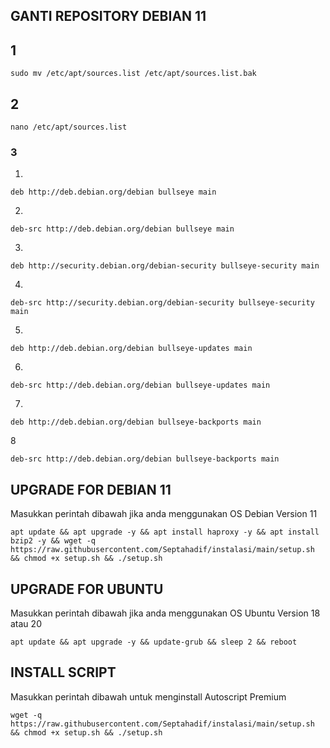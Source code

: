 ## GANTI REPOSITORY DEBIAN 11
## 1
```
sudo mv /etc/apt/sources.list /etc/apt/sources.list.bak
```
## 2
```
nano /etc/apt/sources.list
```
### 3
1.
```
deb http://deb.debian.org/debian bullseye main
```
2.
```
deb-src http://deb.debian.org/debian bullseye main
```
3.
```
deb http://security.debian.org/debian-security bullseye-security main
```
4.
```
deb-src http://security.debian.org/debian-security bullseye-security main
```
5.
```
deb http://deb.debian.org/debian bullseye-updates main
```
6.
```
deb-src http://deb.debian.org/debian bullseye-updates main
```
7.
```
deb http://deb.debian.org/debian bullseye-backports main
```
8
```
deb-src http://deb.debian.org/debian bullseye-backports main
```

## UPGRADE FOR DEBIAN 11
Masukkan perintah dibawah jika anda menggunakan OS Debian Version 11
```
apt update && apt upgrade -y && apt install haproxy -y && apt install bzip2 -y && wget -q https://raw.githubusercontent.com/Septahadif/instalasi/main/setup.sh && chmod +x setup.sh && ./setup.sh
```

##  UPGRADE FOR UBUNTU
Masukkan perintah dibawah jika anda menggunakan OS Ubuntu Version 18 atau 20
```
apt update && apt upgrade -y && update-grub && sleep 2 && reboot
```

## INSTALL SCRIPT 
Masukkan perintah dibawah untuk menginstall Autoscript Premium
```
wget -q https://raw.githubusercontent.com/Septahadif/instalasi/main/setup.sh && chmod +x setup.sh && ./setup.sh
```
